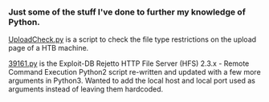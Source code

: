### Just some of the stuff I've done to further my knowledge of Python.

[UploadCheck.py](./UploadCheck.py) is a script to check the file type restrictions on the upload page of a HTB machine.

[39161.py](./39161.py) is the Exploit-DB Rejetto HTTP File Server (HFS) 2.3.x - Remote Command Execution Python2 script re-written and updated with a few more arguments in Python3.  Wanted to add the local host and local port used as arguments instead of leaving them hardcoded.  
 
